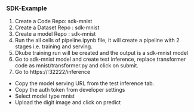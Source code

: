 ### SDK-Example

1. Create a Code Repo: sdk-mnist
2. Create a Dataset Repo : sdk-mnist
3. Create a model Repo : sdk-mnist
4. Run the all cells of pipeline.ipynb file, it will create a pipeline with 2 stages i.e. training and serving.
5. Dkube training run will be created and the output is a sdk-mnist model
6. Go to sdk-mnist model and create test inference, replace transformer code as mnist/transformer.py and click on submit.
7. Go to https://<URL>:32222/inference
- Copy the model serving URL from the test inference tab.
- Copy the auth token from developer settings
- Select model type mnist
- Upload the digit image and click on predict
